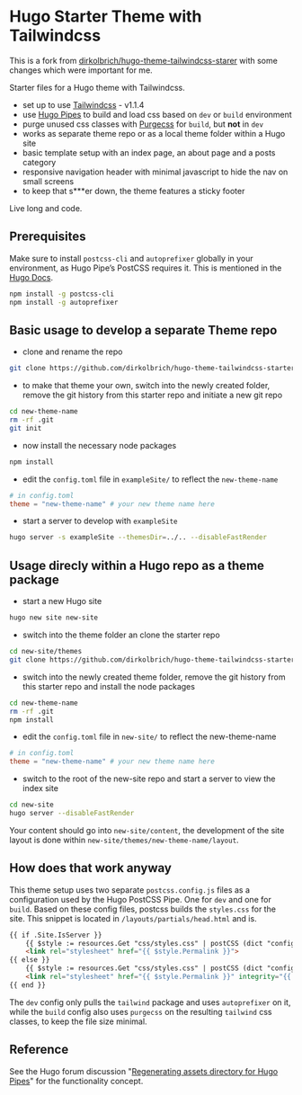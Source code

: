# Hugo Starter Theme with Tailwindcss

This is a fork from
[dirkolbrich/hugo-theme-tailwindcss-starer](https://github.com/dirkolbrich/hugo-theme-tailwindcss-starter) with some changes which were important for me.

Starter files for a Hugo theme with Tailwindcss.

- set up to use [Tailwindcss](https://tailwindcss.com) - v1.1.4
- use [Hugo Pipes](https://gohugo.io/hugo-pipes/) to build and load css based on `dev` or `build` environment
- purge unused css classes with [Purgecss](https://www.purgecss.com) for `build`, but __not__ in `dev`
- works as separate theme repo or as a local theme folder within a Hugo site
- basic template setup with an index page, an about page and a posts category
- responsive navigation header with minimal javascript to hide the nav on small screens
- to keep that s***er down, the theme features a sticky footer

Live long and code.

## Prerequisites

Make sure to install `postcss-cli` and `autoprefixer` globally in your environment, as Hugo Pipe’s PostCSS requires it. This is mentioned in the [Hugo Docs](https://gohugo.io/hugo-pipes/postcss/).

```bash
npm install -g postcss-cli
npm install -g autoprefixer
```

## Basic usage to develop a separate Theme repo

- clone and rename the repo

```bash
git clone https://github.com/dirkolbrich/hugo-theme-tailwindcss-starter new-theme-name
```

- to make that theme your own, switch into the newly created folder, remove the git history from this starter repo and initiate a new git repo

```bash
cd new-theme-name
rm -rf .git
git init
```

- now install the necessary node packages

```bash
npm install
```

- edit the `config.toml` file in `exampleSite/` to reflect the `new-theme-name`

```toml
# in config.toml
theme = "new-theme-name" # your new theme name here
```

- start a server to develop with `exampleSite`

```bash
hugo server -s exampleSite --themesDir=../.. --disableFastRender
```

## Usage direcly within a Hugo repo as a theme package

- start a new Hugo site

```bash
hugo new site new-site
```

- switch into the theme folder an clone the starter repo

```bash
cd new-site/themes
git clone https://github.com/dirkolbrich/hugo-theme-tailwindcss-starter new-theme-name
```

- switch into the newly created theme folder, remove the git history from this starter repo and install the node packages

```bash
cd new-theme-name
rm -rf .git
npm install
```

- edit the `config.toml` file in `new-site/` to reflect the new-theme-name

```toml
# in config.toml
theme = "new-theme-name" # your new theme name here
```

- switch to the root of the new-site repo and start a server to view the index site

```bash
cd new-site
hugo server --disableFastRender
```

Your content should go into `new-site/content`, the development of the site layout is done within `new-site/themes/new-theme-name/layout`.

## How does that work anyway

This theme setup uses two separate `postcss.config.js` files as a configuration used by the Hugo PostCSS Pipe. One for `dev` and one for `build`. Based on these config files, postcss builds the `styles.css` for the site. This snippet is located in `/layouts/partials/head.html` and is.

```html
{{ if .Site.IsServer }}
    {{ $style := resources.Get "css/styles.css" | postCSS (dict "config" "./assets/css/dev/postcss.config.js") }}
    <link rel="stylesheet" href="{{ $style.Permalink }}">
{{ else }}
    {{ $style := resources.Get "css/styles.css" | postCSS (dict "config" "./assets/css/postcss.config.js") | minify | fingerprint }}
    <link rel="stylesheet" href="{{ $style.Permalink }}" integrity="{{ $style.Data.Integrity }}">
{{ end }}
```

The `dev` config only pulls the `tailwind` package and uses `autoprefixer` on it, while the `build` config also uses `purgecss` on the resulting `tailwind` css classes, to keep the file size minimal.

## Reference

See the Hugo forum discussion "[Regenerating assets directory for Hugo Pipes](https://discourse.gohugo.io/t/regenerating-assets-directory-for-hugo-pipes-solved/13175)" for the functionality concept.
